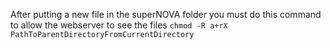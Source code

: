 After putting a new file in the superNOVA folder you must do this command to allow the webserver to see the files
`chmod -R a+rX PathToParentDirectoryFromCurrentDirectory`